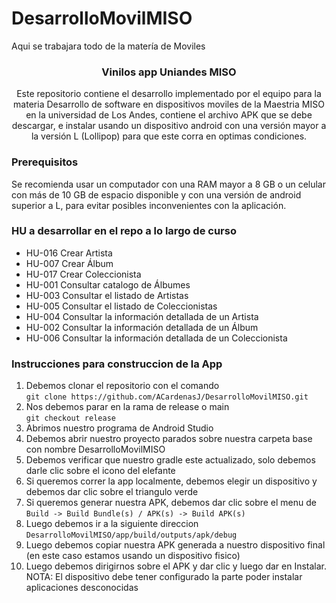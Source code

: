 # DesarrolloMovilMISO
Aqui se trabajara todo de la matería de Moviles



<div>
<h3 align="center">Vinilos app Uniandes MISO</h3>

  <p align="center">
    Este repositorio contiene el desarrollo implementado por el equipo para la materia Desarrollo de software en dispositivos moviles de la Maestria MISO en la universidad de Los Andes, contiene el archivo APK que se debe descargar, e instalar usando un dispositivo android con una versión mayor a la versión L (Lollipop) para que este corra en optimas condiciones.
</div>


### Prerequisitos

Se recomienda usar un computador con una RAM mayor a 8 GB o un celular con más de 10 GB de espacio disponible y con una versión de android superior a L, para evitar posibles inconvenientes con la aplicación.

### HU a desarrollar en el repo a lo largo de curso

- HU-016	Crear Artista
- HU-007	Crear Álbum
- HU-017	Crear Coleccionista
- HU-001	Consultar catalogo de Álbumes
- HU-003	Consultar el listado de Artistas
- HU-005	Consultar el listado de Coleccionistas
- HU-004	Consultar la información detallada de un Artista
- HU-002	Consultar la información detallada de un Álbum
- HU-006	Consultar la información detallada de un Coleccionista

### Instrucciones para construccion de la App

1. Debemos clonar el repositorio con el comando  
``` git clone https://github.com/ACardenasJ/DesarrolloMovilMISO.git ```
2. Nos debemos parar en la rama de release o main  
``` git checkout release ```
3. Abrimos nuestro programa de Android Studio
4. Debemos abrir nuestro proyecto parados sobre nuestra carpeta base con nombre DesarrolloMovilMISO
5. Debemos verificar que nuestro gradle este actualizado, solo debemos darle clic sobre el icono del elefante
6. Si queremos correr la app localmente, debemos elegir un dispositivo y debemos dar clic sobre el triangulo verde
7. Si queremos generar nuestra APK, debemos dar clic sobre el menu de  
``` Build -> Build Bundle(s) / APK(s) -> Build APK(s) ```
8. Luego debemos ir a la siguiente direccion  
``` DesarrolloMovilMISO/app/build/outputs/apk/debug ```
9. Luego debemos copiar nuestra APK generada a nuestro dispositivo final (en este caso estamos usando un dispositivo fisico)
10. Luego debemos dirigirnos sobre el APK y dar clic y luego dar en Instalar.  
NOTA: El dispositivo debe tener configurado la parte poder instalar aplicaciones desconocidas
